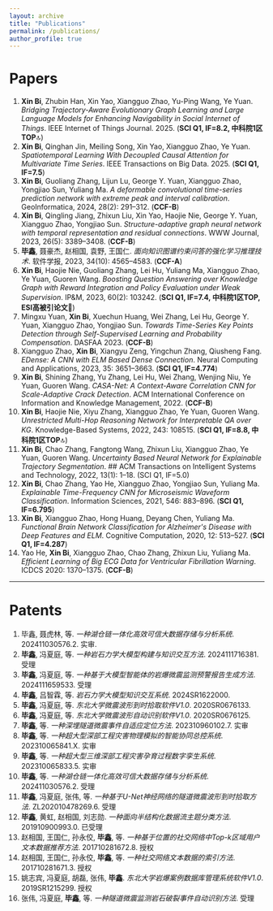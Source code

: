 ```yaml
---
layout: archive
title: "Publications"
permalink: /publications/
author_profile: true
---
```


# Papers

1. **Xin Bi**, Zhubin Han, Xin Yao, Xiangguo Zhao, Yu-Ping Wang, Ye Yuan. *Bridging Trajectory-Aware Evolutionary Graph Learning and Large Language Models for Enhancing Navigability in Social Internet of Things*. IEEE Internet of Things Journal. 2025. (**SCI Q1, IF=8.2, 中科院1区TOP**🔝)
2. **Xin Bi**, Qinghan Jin, Meiling Song, Xin Yao, Xiangguo Zhao, Ye Yuan. *Spatiotemporal Learning With Decoupled Causal Attention for Multivariate Time Series*. IEEE Transactions on Big Data. 2025. (**SCI Q1, IF=7.5**)
3. **Xin Bi**, Guoliang Zhang, Lijun Lu, George Y. Yuan, Xiangguo Zhao, Yongjiao Sun, Yuliang Ma. *A deformable convolutional time-series prediction network with extreme peak and interval calibration*. GeoInformatica, 2024, 28(2): 291–312. (**CCF-B**)
4. **Xin Bi**, Qingling Jiang, Zhixun Liu, Xin Yao, Haojie Nie, George Y. Yuan, Xiangguo Zhao, Yongjiao Sun. *Structure-adaptive graph neural network with temporal representation and residual connections*. WWW Journal, 2023, 26(5): 3389–3408. (**CCF-B**)
5. **毕鑫**, 聂豪杰, 赵相国, 袁野, 王国仁. *面向知识图谱约束问答的强化学习推理技术*. 软件学报, 2023, 34(10): 4565–4583. (**CCF-A**)
6. **Xin Bi**, Haojie Nie, Guoliang Zhang, Lei Hu, Yuliang Ma, Xiangguo Zhao, Ye Yuan, Guoren Wang. *Boosting Question Answering over Knowledge Graph with Reward Integration and Policy Evaluation under Weak Supervision*. IP&M, 2023, 60(2): 103242. (**SCI Q1, IF=7.4, 中科院1区TOP, ESI高被引论文**🌟)
7. Mingxu Yuan, **Xin Bi**, Xuechun Huang, Wei Zhang, Lei Hu, George Y. Yuan, Xiangguo Zhao, Yongjiao Sun. *Towards Time-Series Key Points Detection through Self-Supervised Learning and Probability Compensation*. DASFAA 2023. (**CCF-B**)
8. Xiangguo Zhao, **Xin Bi**, Xiangyu Zeng, Yingchun Zhang, Qiusheng Fang. *EDense: A CNN with ELM Based Dense Connection*. Neural Computing and Applications, 2023, 35: 3651–3663. (**SCI Q1, IF=4.774**)
9. **Xin Bi**, Shining Zhang, Yu Zhang, Lei Hu, Wei Zhang, Wenjing Niu, Ye Yuan, Guoren Wang. *CASA-Net: A Context-Aware Correlation CNN for Scale-Adaptive Crack Detection*. ACM International Conference on Information and Knowledge Management, 2022. (**CCF-B**)
10. **Xin Bi**, Haojie Nie, Xiyu Zhang, Xiangguo Zhao, Ye Yuan, Guoren Wang. *Unrestricted Multi-Hop Reasoning Network for Interpretable QA over KG*. Knowledge-Based Systems, 2022, 243: 108515. (**SCI Q1, IF=8.8, 中科院1区TOP**🔝)
11. **Xin Bi**, Chao Zhang, Fangtong Wang, Zhixun Liu, Xiangguo Zhao, Ye Yuan, Guoren Wang. *Uncertainty Based Neural Network for Explainable Trajectory Segmentation*. ## ACM Transactions on Intelligent Systems and Technology, 2022, 13(1): 1–18. (SCI Q1, IF=5.0)
12. **Xin Bi**, Chao Zhang, Yao He, Xiangguo Zhao, Yongjiao Sun, Yuliang Ma. *Explainable Time-Frequency CNN for Microseismic Waveform Classification*. Information Sciences, 2021, 546: 883–896. (**SCI Q1, IF=6.795**)
13. **Xin Bi**, Xiangguo Zhao, Hong Huang, Deyang Chen, Yuliang Ma. *Functional Brain Network Classification for Alzheimer's Disease with Deep Features and ELM*. Cognitive Computation, 2020, 12: 513–527. (**SCI Q1, IF=4.287**)
14. Yao He, **Xin Bi**, Xiangguo Zhao, Chao Zhang, Zhixun Liu, Yuliang Ma. *Efficient Learning of Big ECG Data for Ventricular Fibrillation Warning*. ICDCS 2020: 1370–1375. (**CCF-B**)

---

# Patents

1. 毕鑫, 聂虎林, 等. *一种湖仓链一体化高效可信大数据存储与分析系统*. 202411030576.2. 实审.
2. **毕鑫**, 冯夏庭, 等. *一种岩石力学大模型构建与知识交互方法*. 2024111716381. 受理
3. **毕鑫**, 冯夏庭, 等. *一种基于大模型智能体的岩爆微震监测预警报告生成方法*. 2024111659533. 受理
4. **毕鑫**, 吕智霖, 等. *岩石力学大模型知识交互系统*. 2024SR1622000.
5. **毕鑫**, 冯夏庭, 等. *东北大学微震波形到时拾取软件V1.0*. 2020SR0676133.
6. **毕鑫**, 冯夏庭, 等. *东北大学微震波形自动识别软件V1.0*. 2020SR0676125.
7. **毕鑫**, 等. *一种深埋隧道微震事件自适应定位方法*. 202310960102.7. 实审
8. **毕鑫**, 等. *一种超大型深部工程灾害物理模拟的智能协同总控系统*. 202310065841.X. 实审
9. **毕鑫**, 等. *一种超大型三维深部工程灾害孕育过程数字孪生系统*. 202310065833.5. 实审
10. **毕鑫**, 等. *一种湖仓链一体化高效可信大数据存储与分析系统*. 202411030576.2. 受理
11. **毕鑫**, 冯夏庭, 张伟, 等. *一种基于U-Net神经网络的隧道微震波形到时拾取方法*. ZL202010478269.6. 受理
12. **毕鑫**, 黄虹, 赵相国, 刘志勋. *一种面向半结构化数据流主题分类方法*. 201910900993.0. 已受理
13. 赵相国, 王国仁, 孙永佼, **毕鑫**, 等. *一种基于位置的社交网络中Top-k区域用户文本数据推荐方法*. 201710281672.8. 授权
14. 赵相国, 王国仁, 孙永佼, **毕鑫**, 等. *一种社交网络文本数据的索引方法*. 201710281671.3. 授权
15. 姚志宾, 冯夏庭, 胡磊, 张伟, **毕鑫**. *东北大学岩爆案例数据库管理系统软件V1.0*. 2019SR1215299. 授权
16. 张伟, 冯夏庭, **毕鑫**, 等. *一种隧道微震监测岩石破裂事件自动识别方法*. 受理

